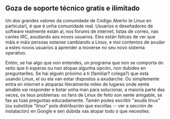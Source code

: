 <?php require("../../entete.php"); ?> <?php require("../../base.php"); ?>

<div id="corps">

<h2>Goza de soporte técnico gratis e ilimitado</h2>

<p>Un dos grandes valores da comunidade de Código Aberto (e Linux en particular), é que é unha comunidade real. Usuarios e deseñadores de software realmente están aí, nos forums de internet, listas de correo, nas canles IRC, axudando aos novos usuarios. Eles están felices de ver que máis e máis persoas estanse cambiando a Linux, e moi contentos de axudar a estes novos usuarios a aprender a moverse no seu novo sistema operativo.</p>

<p>Entón, se hai algo que non entendes, un programa que non se comporta do xeito que ti esperas ou non atopas algunha opción, non dubides en preguntarlles. Se hai alguén próximo a ti (familiar? colega?) que está usando Linux, el ou ela van estar dispostos a axudarche. Ou simplemente entra en internet e atoparás literalmente miles de lugares onde xente amable vai responder e botar unha man para solucionar, a maioría parte das veces, os teus problemas: os fans de Linux de feito son xente amigable, se fas as túas preguntas educadamente. Tamén podes escribir "axuda linux" (ou substitúe "linux" pola distribución que escollas -- ver a sección de instalación) en Google e sen dúbida vas atopar todo o que necesites.</p>



</div>


